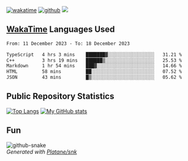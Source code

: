 [![wakatime](https://wakatime.com/badge/user/82c377cd-a54c-404c-b7df-177b313ca539.svg)](https://wakatime.com/@82c377cd-a54c-404c-b7df-177b313ca539)
[![github](https://img.shields.io/github/followers/xinthose?logo=github&style=plastic)](https://github.com/alanhamlett?tab=followers)
![](https://komarev.com/ghpvc/?username=xinthose)


## [WakaTime](https://wakatime.com/) Languages Used
<!--START_SECTION:waka-->

```txt
From: 11 December 2023 - To: 18 December 2023

TypeScript   4 hrs 3 mins    ███████▓░░░░░░░░░░░░░░░░░   31.21 %
C++          3 hrs 19 mins   ██████▒░░░░░░░░░░░░░░░░░░   25.53 %
Markdown     1 hr 54 mins    ███▓░░░░░░░░░░░░░░░░░░░░░   14.66 %
HTML         58 mins         ██░░░░░░░░░░░░░░░░░░░░░░░   07.52 %
JSON         43 mins         █▒░░░░░░░░░░░░░░░░░░░░░░░   05.62 %
```

<!--END_SECTION:waka-->

## Public Repository Statistics 

[![Top Langs](https://github-readme-stats.vercel.app/api/top-langs/?username=xinthose)](https://github.com/anuraghazra/github-readme-stats)
[![My GitHub stats](https://github-readme-stats.vercel.app/api?username=xinthose&show_icons=true)](https://github.com/anuraghazra/github-readme-stats)

## Fun

<picture>
  <source media="(prefers-color-scheme: dark)" srcset="https://raw.githubusercontent.com/xinthose/xinthose/output/github-contribution-grid-snake-dark.svg" />
  <source media="(prefers-color-scheme: light)" srcset="https://raw.githubusercontent.com/xinthose/xinthose/output/github-contribution-grid-snake.svg" />
  <img alt="github-snake" src="github-snake.svg" />
</picture>
<br />
<em>
  Generated with
  <a href="https://github.com/Platane/snk">
    Platane/snk
  <a/>
</em>
